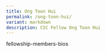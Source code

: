 ```yaml
---
title: Ong Toon Hui
permalink: /ong-toon-hui/
variant: markdown
description: CSC Fellow Ong Toon Hui
---
```

<p>fellowship-members-bios</p>